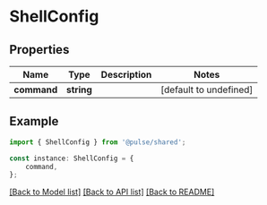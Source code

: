 # ShellConfig


## Properties

Name | Type | Description | Notes
------------ | ------------- | ------------- | -------------
**command** | **string** |  | [default to undefined]

## Example

```typescript
import { ShellConfig } from '@pulse/shared';

const instance: ShellConfig = {
    command,
};
```

[[Back to Model list]](../README.md#documentation-for-models) [[Back to API list]](../README.md#documentation-for-api-endpoints) [[Back to README]](../README.md)
